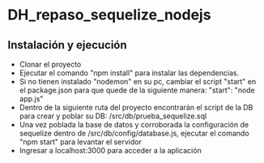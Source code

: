 # DH_repaso_sequelize_nodejs

## Instalación y ejecución
- Clonar el proyecto
- Ejecutar el comando "npm install" para instalar las dependencias. 
- Si no tienen instalado "nodemon" en su pc, cambiar el script "start" en el package.json para que quede de la siguiente manera: "start": "node app.js"
- Dentro de la siguiente ruta del proyecto encontrarán el script de la DB para crear y poblar su DB: /src/db/prueba_sequelize.sql
- Una vez poblada la base de datos y corroborada la configuración de sequelize dentro de /src/db/config/database.js, ejecutar el comando "npm start" para levantar el servidor
- Ingresar a localhost:3000 para acceder a la aplicación
